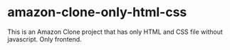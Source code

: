 # amazon-clone-only-html-css
This is an Amazon Clone project that has only HTML and CSS file without javascript. Only frontend.
